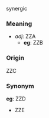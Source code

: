 synergic
### Meaning
+ _adj_: ZZA
    + __eg__: ZZB

### Origin

ZZC

### Synonym

__eg__: ZZD

+ ZZE


